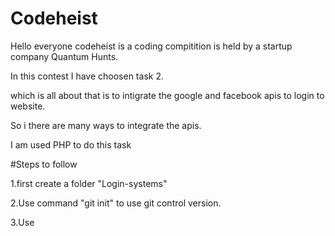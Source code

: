# Codeheist

Hello everyone codeheist is a coding compitition is held by a startup company Quantum Hunts.

In this contest I have choosen task 2.

which is all about that is to intigrate the google and facebook apis to login to website.

So i there are many ways to integrate the apis.

I am used PHP to do this task

#Steps to follow

 1.first create a folder "Login-systems"
 
 2.Use command "git init" to use git control version.
 
 3.Use 
